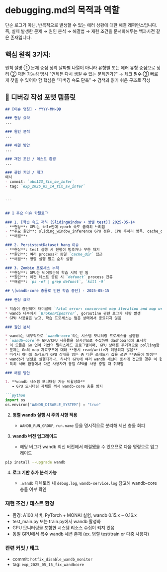 # debugging.md의 목적과 역할
단순 로그가 아닌, 반복적으로 발생할 수 있는 에러 상황에 대한 해결 레퍼런스입니다.
즉, 실제 발생한 문제 → 원인 분석 → 해결법 → 재현 조건을 문서화해두는 백과사전 같은 존재입니다.

## 핵심 원칙 3가지:
원칙	설명
① 문제 중심 정리	날짜별 나열이 아니라 유형별 또는 에러 유형 중심으로 정리
② 재현 가능성 명시	"언제든 다시 생길 수 있는 문제인가?" → 체크 필수
③ 빠르게 찾을 수 있어야 함	핵심은 “디버깅 속도 단축” → 검색과 읽기 쉬운 구조로 작성

## 📌 디버깅 작성 포맷 템플릿

```markdown
## [이슈 명칭] - YYYY-MM-DD

### 현상 요약
...

### 원인 분석
...

### 해결 방안
...

### 재현 조건 / 테스트 환경
...

### 관련 커밋 / 태그 
예시
- commit: `abc123_fix_sw_infer`
- tag: `exp_2025_05_14_fix_sw_infer`


---


## 🔧 주요 이슈 카탈로그

### 1. [학습 속도 저하 (SlidingWindow + 병렬 test)] 2025-05-14
- **현상**: GPU는 idle인데 epoch 속도 급격히 느려짐
- **주요 원인**: sliding_window_inference GPU 점유, CPU 후처리 병목, cache_dir 충돌 등
- **해결**: 

### 2. PersistentDataset hang 이슈
- **현상**: test 실행 시 진행이 멈추거나 무한 대기
- **원인**: 여러 process가 동일 `cache_dir` 접근
- **해결**: 병렬 실행 말고 순차 실행

### 3. Zombie 프로세스 누적
- **현상**: GPU는 비어있는데 학습 시작 안 됨
- **원인**: 이전 테스트 종료 시 `defunct` process 잔류
- **해결**: `ps -ef | grep defunct`, `kill -9`

## \[wandb-core 충돌로 인한 학습 중단] - 2025-05-15

### 현상 요약

* 학습이 중단되며 터미널에 `fatal error: concurrent map iteration and map write` 메시지 출력
* wandb 내부에서 `BrokenPipeError`, goroutine 관련 로그가 다량 발생
* GPU 사용률은 낮고, 학습 프로세스는 멈춘 상태에서 종료되지 않음

### 원인 분석

* wandb는 내부적으로 `wandb-core`라는 시스템 모니터링 프로세스를 실행함
* `wandb-core`는 GPU/CPU 사용률을 실시간으로 수집하여 dashboard에 표시함
* 이 모듈은 Go 언어 기반의 멀티스레드 프로그램이며, GPU 상태를 주기적으로 polling함
* 문제는 Go의 map 자료구조에 대해 **동시 read/write가 허용되지 않음**
* 따라서 하나의 쓰레드가 GPU 상태를 읽는 중 다른 쓰레드가 값을 쓰면 **충돌이 발생**
* wandb가 병렬로 실행되거나, 하나의 GPU에 여러 wandb 세션이 동시에 접근할 경우 이 현상이 빈번하게 발생
* 특히 서버 환경에서 다른 사용자가 동일 GPU를 사용 중일 때 취약함

### 해결 방안

1. **wandb 시스템 모니터링 기능 비활성화**
   → GPU 모니터링 자체를 꺼서 wandb-core 충돌 방지

```python
import os
os.environ["WANDB_DISABLE_SYSTEM"] = "true"
```

2. **병렬 wandb 실행 시 주의 사항 적용**

   * `WANDB_RUN_GROUP`, `run.name` 등을 명시적으로 분리해 세션 충돌 회피

3. **wandb 버전 업그레이드**

   * 해당 버그가 wandb 최신 버전에서 해결됐을 수 있으므로 다음 명령으로 업그레이드

```bash
pip install --upgrade wandb
```

4. **로그 기반 추가 분석 가능**

   * `.wandb` 디렉토리 내 `debug.log`, `wandb-service.log` 참고해 wandb-core 충돌 여부 확인

### 재현 조건 / 테스트 환경

* 환경: A100 서버, PyTorch + MONAI 실험, wandb 0.15.x \~ 0.16.x
* test\_main.py 또는 train.py에서 wandb 활성화
* GPU 모니터링을 포함한 시스템 리소스 수집이 켜져 있음
* 동일 GPU에서 복수 wandb 세션 존재 (ex. 병렬 test/train or 다중 사용자)

### 관련 커밋 / 태그

* commit: `hotfix_disable_wandb_monitor`
* tag: `exp_2025_05_15_fix_wandbcore`
